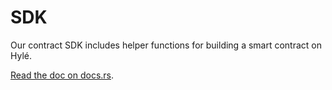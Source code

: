# SDK

Our contract SDK includes helper functions for building a smart contract on Hylé.

[Read the doc on docs.rs](https://docs.rs/hyle-contract-sdk/latest/hyle_contract_sdk/).
